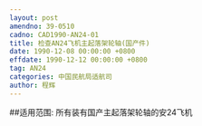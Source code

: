 ```yaml
---
layout: post
amendno: 39-0510
cadno: CAD1990-AN24-01
title: 检查AN24飞机主起落架轮轴(国产件)
date: 1990-12-08 00:00:00 +0800
effdate: 1990-12-12 00:00:00 +0800
tag: AN24
categories: 中国民航局适航司
author: 程辉
---
```


##适用范围:
所有装有国产主起落架轮轴的安24飞机

